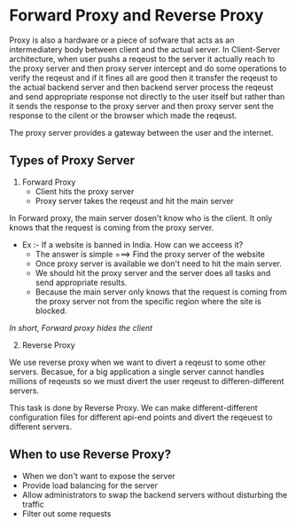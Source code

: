 # Forward Proxy and Reverse Proxy

Proxy is also a hardware or a piece of sofware that acts as an intermediatery body between client and the actual server. In Client-Server architecture, when user pushs a reqeust to the server it actually reach to the proxy server and then proxy server intercept and do some operations to verify the reqeust and if it fines all are good then it transfer the reqeust to the actual backend server and then backend server process the reqeust and send appropriate response not directly to the user itself but rather than it sends the response to the proxy server and then proxy server sent the response to the cilent or the browser which made the reqeust.

The proxy server provides a gateway between the user and the internet.

## Types of Proxy Server

1. Forward Proxy
   - Client hits the proxy server
   - Proxy server takes the reqeust and hit the main server

In Forward proxy, the main server dosen't know who is the client. It only knows that the request is coming from the proxy server.

- Ex :- If a website is banned in India. How can we acceess it?
  - The answer is simple ===> Find the proxy server of the website
  - Once proxy server is available we don't need to hit the main server.
  - We should hit the proxy server and the server does all tasks and send appropriate results.
  - Because the main server only knows that the request is coming from the proxy server not from the specific region where the site is blocked.

_In short, Forward proxy hides the client_

2. Reverse Proxy

We use reverse proxy when we want to divert a reqeust to some other servers. Becasue, for a big application a single server cannot handles millions of reqeusts so we must divert the user reqeust to differen-different servers.

This task is done by Reverse Proxy. We can make different-different configuration files for different api-end points and divert the reqeuest to different servers.

## When to use Reverse Proxy?

- When we don't want to expose the server
- Provide load balancing for the server
- Allow administrators to swap the backend servers without disturbing the traffic
- Filter out some requests
